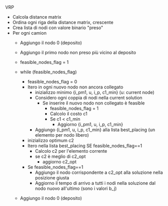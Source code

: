 VRP
- Calcola distance matrix
- Ordina ogni riga della distance matrix, crescente
- Crea lista di nodi con valore binario "preso"
- Per ogni camion
   - Aggiungo il nodo 0 (deposito)
   - Aggiungo il primo nodo non preso più vicino al deposito
   - feasible_nodes_flag = 1
   - while (feasible_nodes_flag)
      - feasible_nodes_flag = 0
      - Itero in ogni nuovo nodo non ancora collegato
         - inizializzo minimo {i_pm1, u, i_p, c1_min} (u: current node)
         - Considero ogni coppia di nodi nella current solution
            - Se inserire il nuovo nodo non collegato è feasible
               - feasible_nodes_flag = 1
               - Calcolo il costo c1
               - Se c1 < c1_min
                  - Aggiorno {i_pm1, u, i_p, c1_min}
         - Aggiungo {i_pm1, u, i_p, c1_min} alla lista best_placing (un elemento per nodo libero)
      - inizializzo optimum c2 
      - Itero nella lista best_placing SE feasible_nodes_flag==1
         - Calcolo c2 per l'elemento corrente
         - se c2 è meglio di c2_opt
            - aggiorno c2_opt
      - Se feasible_nodes_flag==1 
         - Aggiungo il nodo corrispondente a c2_opt alla soluzione nella posizione giusta
         - Aggiorno il tempo di arrivo a tutti i nodi nella soluzione dal nodo nuovo all'ultimo (sono i valori b_j)

   - Aggiungo il nodo 0 (deposito)
